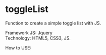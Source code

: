 toggleList
==========

Function to create a simple toggle list with JS.

Framework JS: Jquery<br>
Technology: HTML5, CSS3, JS.

How to USE:
